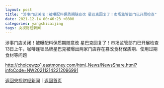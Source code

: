 ```yaml
---
layout: post
title: "涉事门店关闭！被曝配料保质期随意改 星巴克回复了！市场监管部门已开展检查"
date: 2021-12-14 00:46:23 +0800
categories: yangshicaijing
tags: 央视财经新闻
---
```

涉事门店关闭！被曝配料保质期随意改 星巴克回复了！市场监管部门已开展检查
13日上午，咖啡连锁品牌星巴克被曝出两家门店存在篡改食材保质期、使用过期食材等问题

<http://choicewzp1.eastmoney.com/html_News/NewsShare.html?infoCode=NW202112142212096991>

[返回央视财经新闻](//finews.withounder.com/yangshicaijing/)｜[返回首页](//finews.withounder.com/)